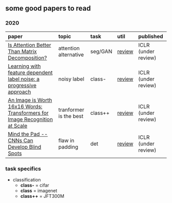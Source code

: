 ## some good papers to read
### 2020
| paper                                                                                                                  | topic                  | task    | util                                                  | published           |
| :--------------------------------------------------------------------------------------------------------------------- | :--------------------- | :------ | :---------------------------------------------------- | :------------------ |
| [Is Attention Better Than Matrix Decomposition?](https://openreview.net/pdf?id=1FvkSpWosOl)                            | attention alternative  | seg/GAN | [review](https://openreview.net/forum?id=1FvkSpWosOl) | ICLR (under review) |
| [Learning with feature dependent label noise: a progressive approach](https://openreview.net/pdf?id=ZPa2SyGcbwh)       | noisy label            | class-  | [review](https://openreview.net/forum?id=ZPa2SyGcbwh) | ICLR (under review) |
| [An Image is Worth 16x16 Words: Transformers for Image Recognition at Scale](https://openreview.net/pdf?id=YicbFdNTTy) | tranformer is the best | class++ | [review](https://openreview.net/forum?id=YicbFdNTTy)  | ICLR (under review) |
| [Mind the Pad -- CNNs Can Develop Blind Spots](https://arxiv.org/pdf/2010.02178.pdf)                                   | flaw in padding        | det     | [review](https://openreview.net/forum?id=m1CD7tPubNy) | ICLR (under review) |
### task specifics
- classification
  - **class-** = cifar 
  - **class** = imagenet 
  - **class++** = JFT300M 
  